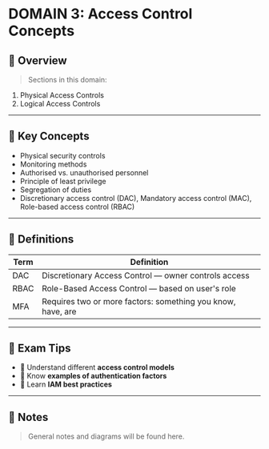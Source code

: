 # DOMAIN 3: Access Control Concepts

## 📖 Overview
> Sections in this domain:

1. Physical Access Controls
2. Logical Access Controls

---

## 🔑 Key Concepts

- Physical security controls
- Monitoring methods
- Authorised vs. unauthorised personnel
- Principle of least privilege
- Segregation of duties
- Discretionary access control (DAC), Mandatory access control (MAC), Role-based access control (RBAC)

---

## 📌 Definitions

| Term | Definition |
|------|------------|
| DAC | Discretionary Access Control — owner controls access |
| RBAC | Role-Based Access Control — based on user's role |
| MFA | Requires two or more factors: something you know, have, are |

---

## 🧠 Exam Tips

- 🔸 Understand different **access control models**
- 🔸 Know **examples of authentication factors**
- 🔸 Learn **IAM best practices**

---

## 📝 Notes
> General notes and diagrams will be found here.
